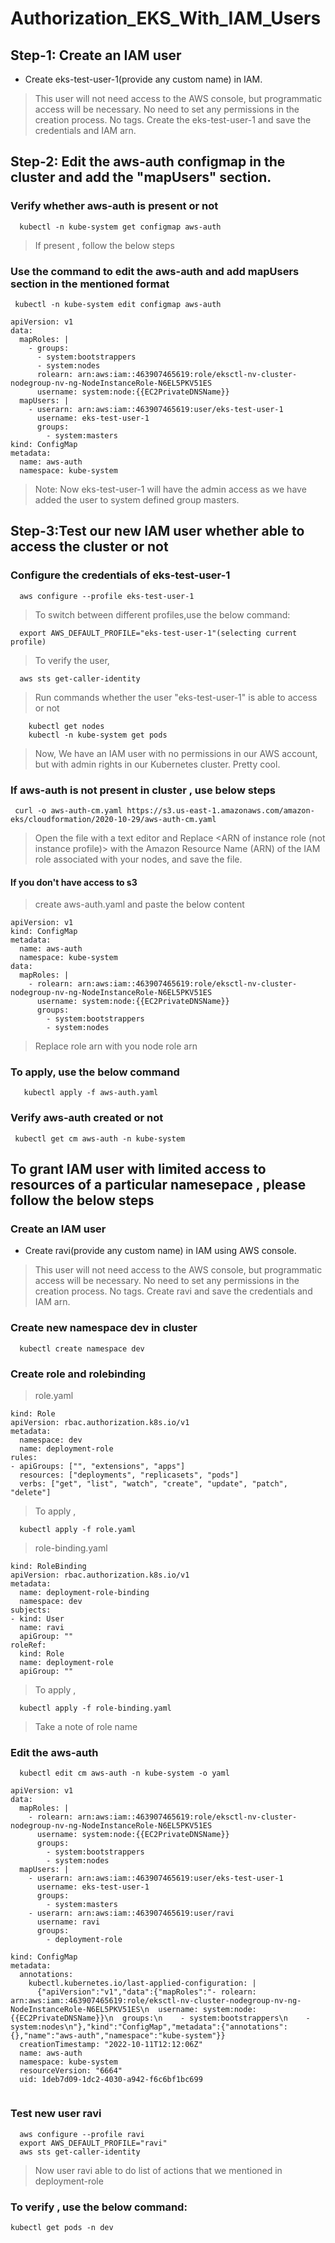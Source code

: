# Authorization_EKS_With_IAM_Users

## Step-1: Create an IAM user 
* Create eks-test-user-1(provide any custom name) in IAM. 
 >This user will not need access to the AWS console, but programmatic access will be necessary.
 >No need to set any permissions in the creation process. No tags. Create the eks-test-user-1 and save the credentials and IAM arn.

## Step-2: Edit the aws-auth configmap in the cluster and add the "mapUsers" section.

### Verify whether aws-auth is present or not

      kubectl -n kube-system get configmap aws-auth
      
   > If present , follow the below steps
### Use the command to edit the aws-auth and add mapUsers section in the mentioned format

     kubectl -n kube-system edit configmap aws-auth
     
```
apiVersion: v1
data:
  mapRoles: |
    - groups:
      - system:bootstrappers
      - system:nodes
      rolearn: arn:aws:iam::463907465619:role/eksctl-nv-cluster-nodegroup-nv-ng-NodeInstanceRole-N6EL5PKV51ES
      username: system:node:{{EC2PrivateDNSName}}
  mapUsers: |
    - userarn: arn:aws:iam::463907465619:user/eks-test-user-1
      username: eks-test-user-1
      groups:
        - system:masters
kind: ConfigMap
metadata:
  name: aws-auth
  namespace: kube-system

```
> Note: Now eks-test-user-1 will have the admin access as we have added the user to system defined group masters.

## Step-3:Test our new IAM user whether able to access the cluster or not

### Configure the credentials of eks-test-user-1
      aws configure --profile eks-test-user-1
>To switch between different profiles,use the below command:

      export AWS_DEFAULT_PROFILE="eks-test-user-1"(selecting current profile)
      
>To verify the user,

      aws sts get-caller-identity
>Run commands whether the user "eks-test-user-1" is able to access or not

        kubectl get nodes
        kubectl -n kube-system get pods

> Now, We have an IAM user with no permissions in our AWS account, but with admin rights in our Kubernetes cluster. Pretty cool.


### If aws-auth is not present in cluster , use below steps

     curl -o aws-auth-cm.yaml https://s3.us-east-1.amazonaws.com/amazon-eks/cloudformation/2020-10-29/aws-auth-cm.yaml

>Open the file with a text editor and Replace <ARN of instance role (not instance profile)> with the Amazon Resource Name (ARN) of the IAM role associated with your nodes, and save the file.

#### If you don't have access to s3

>create aws-auth.yaml and paste the below content

```
apiVersion: v1
kind: ConfigMap
metadata:
  name: aws-auth
  namespace: kube-system
data:
  mapRoles: |
    - rolearn: arn:aws:iam::463907465619:role/eksctl-nv-cluster-nodegroup-nv-ng-NodeInstanceRole-N6EL5PKV51ES
      username: system:node:{{EC2PrivateDNSName}}
      groups:
        - system:bootstrappers
        - system:nodes

```
> Replace role arn with you node role arn 

### To apply, use the below command 
       kubectl apply -f aws-auth.yaml
       
### Verify aws-auth created or not
     kubectl get cm aws-auth -n kube-system
     
     
## To grant IAM user with limited access to resources of a particular namesepace , please follow the below steps

### Create an IAM user
* Create ravi(provide any custom name) in IAM using AWS console. 
 >This user will not need access to the AWS console, but programmatic access will be necessary.
 >No need to set any permissions in the creation process. No tags. Create ravi and save the credentials and IAM arn.

### Create new namespace dev in cluster

      kubectl create namespace dev

### Create role and rolebinding 

> role.yaml

```
kind: Role
apiVersion: rbac.authorization.k8s.io/v1
metadata:
  namespace: dev
  name: deployment-role
rules:
- apiGroups: ["", "extensions", "apps"]
  resources: ["deployments", "replicasets", "pods"]
  verbs: ["get", "list", "watch", "create", "update", "patch", "delete"]

```

> To apply ,

      kubectl apply -f role.yaml


>  role-binding.yaml

```
kind: RoleBinding
apiVersion: rbac.authorization.k8s.io/v1
metadata:
  name: deployment-role-binding
  namespace: dev
subjects:
- kind: User
  name: ravi
  apiGroup: ""
roleRef:
  kind: Role
  name: deployment-role
  apiGroup: ""

```

> To apply ,
      
      kubectl apply -f role-binding.yaml
      
> Take a note of role name

### Edit the aws-auth

      kubectl edit cm aws-auth -n kube-system -o yaml
      
```
apiVersion: v1
data:
  mapRoles: |
    - rolearn: arn:aws:iam::463907465619:role/eksctl-nv-cluster-nodegroup-nv-ng-NodeInstanceRole-N6EL5PKV51ES
      username: system:node:{{EC2PrivateDNSName}}
      groups:
        - system:bootstrappers
        - system:nodes
  mapUsers: |
    - userarn: arn:aws:iam::463907465619:user/eks-test-user-1
      username: eks-test-user-1
      groups:
        - system:masters  
    - userarn: arn:aws:iam::463907465619:user/ravi
      username: ravi
      groups:
        - deployment-role
    
kind: ConfigMap
metadata:
  annotations:
    kubectl.kubernetes.io/last-applied-configuration: |
      {"apiVersion":"v1","data":{"mapRoles":"- rolearn: arn:aws:iam::463907465619:role/eksctl-nv-cluster-nodegroup-nv-ng-NodeInstanceRole-N6EL5PKV51ES\n  username: system:node:{{EC2PrivateDNSName}}\n  groups:\n    - system:bootstrappers\n    - system:nodes\n"},"kind":"ConfigMap","metadata":{"annotations":{},"name":"aws-auth","namespace":"kube-system"}}
  creationTimestamp: "2022-10-11T12:12:06Z"
  name: aws-auth
  namespace: kube-system
  resourceVersion: "6664"
  uid: 1deb7d09-1dc2-4030-a942-f6c6bf1bc699


```
### Test new user ravi

      aws configure --profile ravi
      export AWS_DEFAULT_PROFILE="ravi"
      aws sts get-caller-identity

>Now user ravi able to do list of actions that we mentioned in deployment-role

### To verify , use the below command:

    kubectl get pods -n dev




